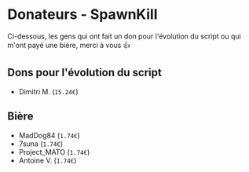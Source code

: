 Donateurs - SpawnKill
=====================
Ci-dessous, les gens qui ont fait un don pour l'évolution du script ou qui m'ont payé une bière, merci à vous :+1:

## Dons pour l'évolution du script
- Dimitri M. (`15.24€`)

## Bière
- MadDog84 (`1.74€`)
- 7suna (`1.74€`)
- Project_MATO (`1.74€`)
- Antoine V. (`1.74€`)